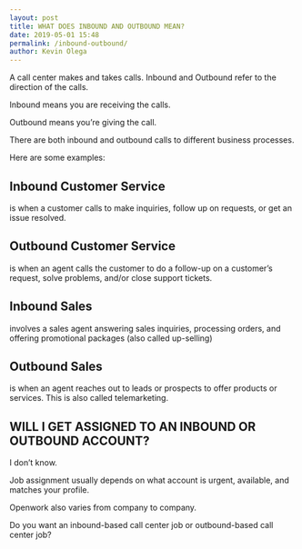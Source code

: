 ```yaml
--- 
layout: post 
title: WHAT DOES INBOUND AND OUTBOUND MEAN?
date: 2019-05-01 15:48
permalink: /inbound-outbound/ 
author: Kevin Olega 
--- 
```

A call center makes and takes calls. Inbound and Outbound refer to the direction of the calls.

Inbound means you are receiving the calls.

Outbound means you’re giving the call.

There are both inbound and outbound calls to different business processes. 

Here are some examples:

## Inbound Customer Service
is when a customer calls to make inquiries, follow up on requests, or get an issue resolved.

## Outbound Customer Service
is when an agent calls the customer to do a follow-up on a customer’s request, solve problems, and/or close support tickets.

## Inbound Sales
involves a sales agent answering sales inquiries, processing orders, and offering promotional packages (also called up-selling)

## Outbound Sales
is when an agent reaches out to leads or prospects to offer products or services. This is also called telemarketing.

## WILL I GET ASSIGNED TO AN INBOUND OR OUTBOUND ACCOUNT?

I don’t know.

Job assignment usually depends on what account is urgent, available, and matches your profile.

Openwork also varies from company to company.

Do you want an inbound-based call center job or outbound-based call center job?
